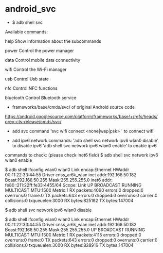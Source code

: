 # android_svc


* $ adb shell svc

Available commands:

help         Show information about the subcommands

power        Control the power manager

data         Control mobile data connectivity

wifi         Control the Wi-Fi manager

usb          Control Usb state

nfc          Control NFC functions

bluetooth    Control Bluetooth service


* frameworks/base/cmds/svc/ of original Android source code

https://android.googlesource.com/platform/frameworks/base/+/refs/heads/oreo-cts-release/cmds/svc/


* add svc command 'svc wifi connect <none|wep|psk> <ssid> <password>' to connect wifi


* add ipv6 network commands:
'adb shell svc network ipv6 wlan0 disable' to disable ipv6
'adb shell svc network ipv6 wlan0 enable' to enable ipv6

commands to check: (please check inet6 field)
$ adb shell svc network ipv6 wlan0 enable

$ adb shell ifconfig wlan0
wlan0 Link encap:Ethernet HWaddr 00:11:22:33:44:55 Driver cnss_ar6k_wlan
inet addr:192.168.50.182 Bcast:192.168.50.255 Mask:255.255.255.0
inet6 addr: fe80::211:22ff:fe33:4455/64 Scope: Link
UP BROADCAST RUNNING MULTICAST MTU:1500 Metric:1
RX packets:4090 errors:0 dropped:0 overruns:0 frame:0
TX packets:643 errors:0 dropped:0 overruns:0 carrier:0
collisions:0 txqueuelen:3000
RX bytes:825162 TX bytes:147004

$ adb shell svc network ipv6 wlan0 disable

$ adb shell ifconfig wlan0
wlan0 Link encap:Ethernet HWaddr 00:11:22:33:44:55 Driver cnss_ar6k_wlan
inet addr:192.168.50.182 Bcast:192.168.50.255 Mask:255.255.255.0
UP BROADCAST RUNNING MULTICAST MTU:1500 Metric:1
RX packets:4115 errors:0 dropped:0 overruns:0 frame:0
TX packets:643 errors:0 dropped:0 overruns:0 carrier:0
collisions:0 txqueuelen:3000
RX bytes:828916 TX bytes:147004

